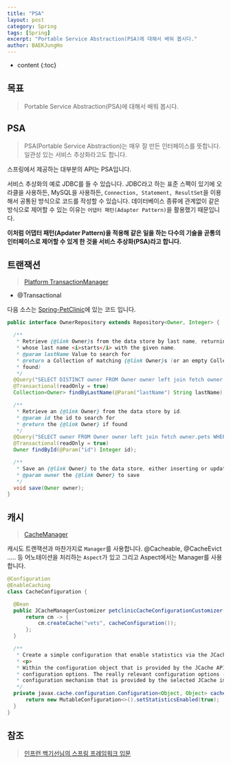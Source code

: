 ```yaml
---
title: "PSA"
layout: post
category: Spring
tags: [Spring]
excerpt: "Portable Service Abstraction(PSA)에 대해서 배워 봅시다."
author: BAEKJungHo
---
```


* content
{:toc}

## 목표

  > Portable Service Abstraction(PSA)에 대해서 배워 봅시다.

## PSA

  > PSA(Portable Service Abstraction)는 매우 잘 만든 인터페이스를 뜻합니다. 일관성 있는 서비스 추상화라고도 합니다.

  스프링에서 제공하는 대부분의 API는 PSA입니다.

  서비스 추상화의 예로 JDBC를 들 수 있습니다. JDBC라고 하는 표준 스펙이 있기에 오라클을 사용하든, MySQL을 사용하든, `Connection, Statement, ResultSet`을 이용해서 공통된 방식으로 코드를 작성할 수 있습니다.
  데이터베이스 종류에 관계없이 같은 방식으로 제어할 수 있는 이유는 `어댑터 패턴(Adapter Pattern)`을 활용했기 때문입니다.

  __이처럼 어댑터 패턴(Apdater Pattern)을 적용해 같은 일을 하는 다수의 기술을 곧통의 인터페이스로 제어할 수 있게 한 것을 서비스 추상화(PSA)라고 합니다.__

## 트랜잭션

  > [Platform TransactionManager](https://docs.spring.io/spring-framework/docs/current/javadoc-api/org/springframework/transaction/PlatformTransactionManager.html)

  - @Transactional

  다음 소스는 [Spring-PetClinic](https://baekjungho.github.io/spring-petclinic/)에 있는 코드 입니다.

  ```java
  public interface OwnerRepository extends Repository<Owner, Integer> {

    /**
     * Retrieve {@link Owner}s from the data store by last name, returning all owners
     * whose last name <i>starts</i> with the given name.
     * @param lastName Value to search for
     * @return a Collection of matching {@link Owner}s (or an empty Collection if none
     * found)
     */
    @Query("SELECT DISTINCT owner FROM Owner owner left join fetch owner.pets WHERE owner.lastName LIKE :lastName%")
    @Transactional(readOnly = true)
    Collection<Owner> findByLastName(@Param("lastName") String lastName);

    /**
     * Retrieve an {@link Owner} from the data store by id.
     * @param id the id to search for
     * @return the {@link Owner} if found
     */
    @Query("SELECT owner FROM Owner owner left join fetch owner.pets WHERE owner.id =:id")
    @Transactional(readOnly = true)
    Owner findById(@Param("id") Integer id);

    /**
     * Save an {@link Owner} to the data store, either inserting or updating it.
     * @param owner the {@link Owner} to save
     */
    void save(Owner owner);
  }
  ```

## 캐시

  > [CacheManager](https://docs.spring.io/spring-framework/docs/current/javadoc-api/org/springframework/cache/CacheManager.html)

  캐시도 트랜잭션과 마찬가지로 `Manager`를 사용합니다. @Cacheable, @CacheEvict ..... 등 어노테이션을 처리하는 `Aspect`가 있고
  그리고 Aspect에서는 Manager를 사용합니다.

  ```java
  @Configuration
  @EnableCaching
  class CacheConfiguration {

    @Bean
    public JCacheManagerCustomizer petclinicCacheConfigurationCustomizer() {
        return cm -> {
            cm.createCache("vets", cacheConfiguration());
        };
    }

    /**
     * Create a simple configuration that enable statistics via the JCache programmatic configuration API.
     * <p>
     * Within the configuration object that is provided by the JCache API standard, there is only a very limited set of
     * configuration options. The really relevant configuration options (like the size limit) must be set via a
     * configuration mechanism that is provided by the selected JCache implementation.
     */
    private javax.cache.configuration.Configuration<Object, Object> cacheConfiguration() {
        return new MutableConfiguration<>().setStatisticsEnabled(true);
    }
  }
  ```

## 참조

  > [인프런 백기선님의 스프링 프레임워크 입문](https://www.inflearn.com/course/spring/dashboard)
